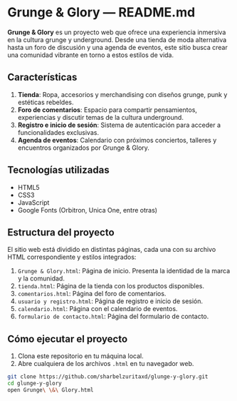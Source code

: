 # Grunge & Glory — README.md

**Grunge & Glory** es un proyecto web que ofrece una experiencia inmersiva en la cultura grunge y underground. Desde una tienda de moda alternativa hasta un foro de discusión y una agenda de eventos, este sitio busca crear una comunidad vibrante en torno a estos estilos de vida.

## Características

1. **Tienda**: Ropa, accesorios y merchandising con diseños grunge, punk y estéticas rebeldes.
2. **Foro de comentarios**: Espacio para compartir pensamientos, experiencias y discutir temas de la cultura underground.
3. **Registro e inicio de sesión**: Sistema de autenticación para acceder a funcionalidades exclusivas.
4. **Agenda de eventos**: Calendario con próximos conciertos, talleres y encuentros organizados por Grunge & Glory.

## Tecnologías utilizadas

- HTML5  
- CSS3  
- JavaScript  
- Google Fonts (Orbitron, Unica One, entre otras)

## Estructura del proyecto

El sitio web está dividido en distintas páginas, cada una con su archivo HTML correspondiente y estilos integrados:

1. `Grunge & Glory.html`: Página de inicio. Presenta la identidad de la marca y la comunidad.
2. `tienda.html`: Página de la tienda con los productos disponibles.
3. `comentarios.html`: Página del foro de comentarios.
4. `usuario y registro.html`: Página de registro e inicio de sesión.
5. `calendario.html`: Página con el calendario de eventos.
6. `formulario de contacto.html`: Página del formulario de contacto.

## Cómo ejecutar el proyecto

1. Clona este repositorio en tu máquina local.
2. Abre cualquiera de los archivos `.html` en tu navegador web.

```bash
git clone https://github.com/sharbelzuritaxd/glunge-y-glory.git
cd glunge-y-glory
open Grunge\ \&\ Glory.html
```


